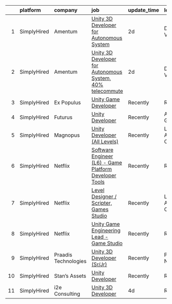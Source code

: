 

|    | platform    | company              | job                                                                                                                                                                   | update_time   | location        |
|---:|:------------|:---------------------|:----------------------------------------------------------------------------------------------------------------------------------------------------------------------|:--------------|:----------------|
|  1 | SimplyHired | Amentum              | [Unity 3D Developer for Autonomous System](https://www.simplyhired.com/job/Bwn3nTiuA0BoGzMRRPVTzNTSgPuyhWjgQGSp88tjCJ0S9JE7nPTeMg?q=unity+developer)                  | 2d            | Dahlgren, VA    |
|  2 | SimplyHired | Amentum              | [Unity 3D Developer for Autonomous System, 40% telecommute](https://www.simplyhired.com/job/SUuGJRdVzxpVVx-kd20yhiVrjwjh4X8eBeGFPJ2-jKBCE5jo8rtgOw?q=unity+developer) | 2d            | Dahlgren, VA    |
|  3 | SimplyHired | Ex Populus           | [Unity Game Developer](https://www.simplyhired.com/job/kixPF0Chv28ZsqivZGEdGm-8dLSw06Fi2pxSrWO6vE3z37Vvt7pKyQ?q=unity+developer)                                      | Recently      | Remote          |
|  4 | SimplyHired | Futurus              | [Unity Developer](https://www.simplyhired.com/job/RyXOZNkAw3vAkgZw4JLhL9StE7Hjfr5gPi3g0rWJFVp9s8VpZ-IVJQ?q=unity+developer)                                           | Recently      | Atlanta, GA     |
|  5 | SimplyHired | Magnopus             | [Unity Developer (All Levels)](https://www.simplyhired.com/job/vPypX05jFCjXy9ymS1tlMhP8Zpx81wwzBDbU2anSTS_WypcGgAQCYg?q=unity+developer)                              | Recently      | Los Angeles, CA |
|  6 | SimplyHired | Netflix              | [Software Engineer (L6) - Game Platform Developer Tools](https://www.simplyhired.com/job/RYCeRkFYwkQtYeS1arImMf0qdBohqh6cPbJ2eVDZj5ibnnfNcGhCiQ?q=unity+developer)    | Recently      | Remote          |
|  7 | SimplyHired | Netflix              | [Level Designer / Scripter, Games Studio](https://www.simplyhired.com/job/Yk9azLChCgh-59l1mu1OfORpc8-fOtcFXhjr2mZyEN9l6sOH7qAyjw?q=unity+developer)                   | Recently      | Los Angeles, CA |
|  8 | SimplyHired | Netflix              | [Unity Game Engineering Lead - Game Studio](https://www.simplyhired.com/job/3s34XVIkyunyh0hkFfSppomiNhZTtGqIMpBB9H_vuO3XBqpUd1gajw?q=unity+developer)                 | Recently      | Remote          |
|  9 | SimplyHired | Praadis Technologies | [Unity 3D Developer (Sr/Jr)](https://www.simplyhired.com/job/31hotB1dwgPWYBaitSQQZU9riUutiqrBqEYaldY05gk1bCzps8fI9g?q=unity+developer)                                | Recently      | Princeton, NJ   |
| 10 | SimplyHired | Stan’s Assets        | [Unity Developer](https://www.simplyhired.com/job/vvkV08_0CTIqpt6iAKjl2incLTrTQzinKDZ85wrS6q8EIhMWhjptKg?q=unity+developer)                                           | Recently      | Remote          |
| 11 | SimplyHired | i2e Consulting       | [Unity 3D Developer](https://www.simplyhired.com/job/CU0ERh_y8LHB_UDTGXEUZbdN9dPcfm-bQYOR8ZlWsjmZZ1dutq414Q?q=unity+developer)                                        | 4d            | Remote          |